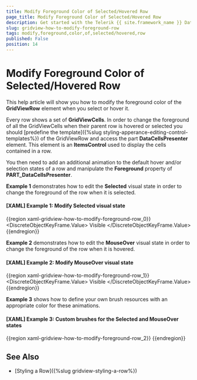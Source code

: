 ```yaml
---
title: Modify Foreground Color of Selected/Hovered Row
page_title: Modify Foreground Color of Selected/Hovered Row
description: Get started with the Telerik {{ site.framework_name }} DataGrid and learn how to change the foreground color of all GridViewCells when their parent row is hovered or selected.
slug: gridview-how-to-modify-foreground-row
tags: modify,foreground,color,of,selected/hovered,row
published: False
position: 14
---
```


# Modify Foreground Color of Selected/Hovered Row

This help article will show you how to modify the foreground color of the **GridViewRow** element when you select or hover it.

Every row shows a set of **GridViewCells**. In order to change the foreground of all the GridViewCells when their parent row is hovered or selected you should [predefine the template]({%slug styling-apperance-editing-control-templates%}) of the GridViewRow and access the part __DataCellsPresenter__ element. This element is an **ItemsControl** used to display the cells contained in a row.

You then need to add an additional animation to the default hover and/or selection states of a row and manipulate the **Foreground** property of __PART_DataCellsPresenter__. 

**Example 1** demonstrates how to edit the **Selected** visual state in order to change the foreground of the row when it is selected.

#### __[XAML] Example 1: Modify Selected visual state__

{{region xaml-gridview-how-to-modify-foreground-row_0}}
    <VisualState x:Name="Selected">
	<Storyboard>
	    <ObjectAnimationUsingKeyFrames Duration="0" Storyboard.TargetName="Background_Selected" Storyboard.TargetProperty="(UIElement.Visibility)">
		<DiscreteObjectKeyFrame KeyTime="0">
		    <DiscreteObjectKeyFrame.Value>
			<Visibility>Visible</Visibility>
		    </DiscreteObjectKeyFrame.Value>
		</DiscreteObjectKeyFrame>
	    </ObjectAnimationUsingKeyFrames>
	    <ObjectAnimationUsingKeyFrames Storyboard.TargetName="NavigatorIndicatorBackground" Storyboard.TargetProperty="Background">
		<DiscreteObjectKeyFrame KeyTime="0:0:0" Value="{StaticResource GridView_RowIndicatorCellBackground_Selected}" />
	    </ObjectAnimationUsingKeyFrames>
	    <ObjectAnimationUsingKeyFrames Storyboard.TargetName="PART_DataCellsPresenter" Storyboard.TargetProperty="Foreground">
		<DiscreteObjectKeyFrame KeyTime="0:0:0" Value="{StaticResource GridView_ItemForeground_Selected}" />
	    </ObjectAnimationUsingKeyFrames>
	</Storyboard>
    </VisualState>
{{endregion}}

**Example 2** demonstrates how to edit the **MouseOver** visual state in order to change the foreground of the row when it is hovered.

#### __[XAML] Example 2: Modify MouseOver visual state__

{{region xaml-gridview-how-to-modify-foreground-row_1}}
    <VisualState x:Name="MouseOver">
	<Storyboard>
	    <ObjectAnimationUsingKeyFrames Duration="0" Storyboard.TargetName="Background_Over" Storyboard.TargetProperty="(UIElement.Visibility)">
		<DiscreteObjectKeyFrame KeyTime="0">
		    <DiscreteObjectKeyFrame.Value>
			<Visibility>Visible</Visibility>
		    </DiscreteObjectKeyFrame.Value>
		</DiscreteObjectKeyFrame>
	    </ObjectAnimationUsingKeyFrames>
	    <ObjectAnimationUsingKeyFrames Storyboard.TargetName="PART_DataCellsPresenter" Storyboard.TargetProperty="Foreground">
		<DiscreteObjectKeyFrame KeyTime="0:0:0" Value="{StaticResource GridView_ItemForeground_Over}" />
	    </ObjectAnimationUsingKeyFrames>
	</Storyboard>
    </VisualState>
{{endregion}}

**Example 3** shows how to define your own brush resources with an appropriate color for these animations.
        
#### __[XAML] Example 3: Custom brushes for the Selected and MouseOver states__

{{region xaml-gridview-how-to-modify-foreground-row_2}}
    <SolidColorBrush x:Key="GridView_ItemForeground_Selected" Color="Green"/>
    <SolidColorBrush x:Key="GridView_ItemForeground_Over" Color="Red"/>
{{endregion}}

## See Also

 * [Styling a Row]({%slug gridview-styling-a-row%})
